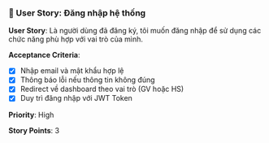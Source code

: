 ### 🔐 User Story: Đăng nhập hệ thống

**User Story**: Là người dùng đã đăng ký, tôi muốn đăng nhập để sử dụng các chức năng phù hợp với vai trò của mình.

**Acceptance Criteria**:

- [x] Nhập email và mật khẩu hợp lệ
- [x] Thông báo lỗi nếu thông tin không đúng
- [x] Redirect về dashboard theo vai trò (GV hoặc HS)
- [x] Duy trì đăng nhập với JWT Token

**Priority**: High

**Story Points**: 3
